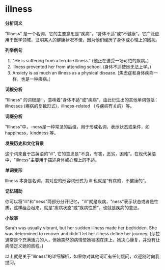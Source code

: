 # illness

**分析词义**

  

"Illness" 是一个名词，它的主要意思是“疾病”，“身体不适”或“不健康”。它广泛应用于医学领域，证明某人的健康状况不佳，因为他们经历了身体或心理上的困扰。

  

**列举例句**

  

1.  "He is suffering from a terrible illness." (他正在遭受一场可怕的疾病。)
2.  Illness prevented her from attending school. (身体不适使她无法上学。)
3.  Anxiety is as much an illness as a physical disease. (焦虑症和身体疾病一样，也是一种疾病。)

  

**词根分析**

  

"Illness" 的词根是ill，意味着"身体不适"或"疾病"，由此衍生出的其他单词包括：illnesses (疾病的复数形式)，illness-related （与疾病有关的）等。

  

**词缀分析**

  

"Illness"中，-ness是一种常见的后缀，用于形成名词，表示状态或条件，如 happiness，kindness 等。

  

**发展历史和文化背景**

  

这个词来自于古英语的"ill", 它的意思是"不良，有害，恶劣，困难"。在现代英语中，"illness"主要用于描述身体或心理上的不适。

  

**单词变形**

  

Illness 本身是名词，其对应的形容词形式为 ill 也就是“有病的，不健康的”。

  

**记忆辅助**

  

你可以将"ill"和"ness"两部分分开记忆，"ill"就是疾病，"ness"表示状态或者是性质，这样组合起来，就是“疾病状态”或“疾病性质”，也就是疾病的意思。

  

**小故事**

  

Sarah was usually vibrant, but her sudden illness made her bedridden. She was determined to recover and didn't let her illness define her journey. (莎拉通常是个充满活力的人，但她突然的病情使她被困在床上。她决心康复，并没有让病情定义她的旅程。)

  

以上就是关于"illness"的详细解析，如果你对其他词汇有任何疑问，欢迎随时向我提问。

